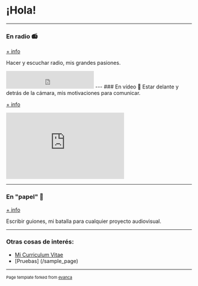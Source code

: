 # ¡Hola!
---
### En radio 📻
[+ info](/radio)

Hacer y escuchar radio, mis grandes pasiones.
<iframe width="238" height="48" frameborder="0" allowfullscreen="" scrolling="no" src="https://www.ivoox.com/player_ek_56766268_2_1.html?data=lpukmJuWepmhhpywj5WVaZS1lZeah5yncZKhhpywj5WRaZi3jpWah5yncaTm0NPWxcaPcYy5zZDX18jNs4zVzZDd1NTHaaSnhqam1YqWh4zgwpDQw9HRpYzVz9nS1ZDIqYzgwpDh0deRaZi3jqbR1M6Jh5SZopbbjbGJh5SZo5jdx9-RaZi3jpk.&"></iframe>
---
### En vídeo 🎥
Estar delante y detrás de la cámara, mis motivaciones para comunicar. 

[+ info](/video)
<iframe width="320" height="180" src="https://www.youtube.com/embed/eC5kUzOueAI" frameborder="0" allow="accelerometer; autoplay; clipboard-write; encrypted-media; gyroscope; picture-in-picture" allowfullscreen></iframe>

---
### En "papel" 📰
[+ info](/papel)

Escribir guiones, mi batalla para cualquier proyecto audiovisual.

---
### Otras cosas de interés:

- [Mi Curriculum Vitae](/pdf/CV_ALS_20.pdf)
- [Pruebas] (/sample_page)

---
<p style="font-size:11px">Page template forked from <a href="https://github.com/evanca/quick-portfolio">evanca</a></p>
<!-- Remove above link if you don't want to attibute -->
<!--Como apasionado de la tecnología y de la comunicación que soy, decidí abrirme un canal de youtube en el que analizo diferentes temas relativos a la tecnología, tanto reviws de gadgets, reparaciones, hackeos, etc. El canal está a punto de alcanzar las 20.000 visualizaciones, puedes echarle un vistazo pinchando <a href="https://www.youtube.com/channel/UCBmA7KGIfI_mYdq4mz-yrog/featured">AQUÍ</a>-->
<!--Publicar en papel es muy dificil, y aun no he tenido la oportunidad, sin embargo suelo publicar algunas cosas en mi perfil de medium. Alli escribo sobre todo tipo de temas, te invito a que te pases a leer alguno por <a href="https://medium.com/@adrianlopezsoler">AQUÍ</a>-->
<!-- Como en todo lo que hago, los temas de los que hablos son tan variados cómo mis intereses, que son muchísimos. Si haces clik en el título de esta sección o <a href="https://www.youtube.com/channel/UCBmA7KGIfI_mYdq4mz-yrog/featured">AQUÍ</a> podrás ver algunos vídeos que he hecho o en los que he participado. Si quieres uno rápido te dejo <a href="https://www.youtube.com/channel/UCBmA7KGIfI_mYdq4mz-yrog/featured">mi canal de youtube</a> sobre tecnología que acumula casi 20.000 visualizaciones. -->
<!--Hacer y escuchar radio es una de mis grandes pasiones. Desde que entré en la universidad he participado en diversos proyectos: Con cascos y a lo loco, Radio Gorròn, o incluso en la radio universitaria Radio URJC. En todos estor proyectos he redactado, locutado y en ocasiones producido. También durante la carrera he realizado algunos reportajes, programas piloto y crónicas. Para conocer más en profundidad sobre mi relación con la radio pincha en el título de la sección o <a href="https://www.youtube.com/channel/UCBmA7KGIfI_mYdq4mz-yrog/featured">AQUÍ</a>. Si quieres ver un trabajo de radio al azar pincha <a href="https://www.youtube.com/channel/UCBmA7KGIfI_mYdq4mz-yrog/featured">aquí</a>.-->
<!--Los guiones son la red neuronal de cualquier proyecto audiovisual, ya sea información o ficción. si quieres ver en profundidad cosas que he escrito, pulsa en el título de ésta sección o <a href="https://medium.com/@adrianlopezsoler">AQUÍ</a>. si quieres leer un articulo al azar, te dejo <a href="https://medium.com/@adrianlopezsoler">AQUÍ</a> mi última publicación en Medium. -->
<!-- Soy bastante inquieto y curioso y casi siempre tengo algo nuevo entre manos. Haciendo click <a href="https://medium.com/@adrianlopezsoler">aquí</a> o en el título de la sección podras conocer un poco más sobre otros proyectos que no encajan en las otras secciones, ya sean profesionales o personales.-->
<!-- ---
### Otros proyectos 🎬🎸🗺️🚀
[+ info](/otrosproyectos)

Ser curioso e inquieto, mis valores para tener siempre algo nuevo entre manos.

--- -->
